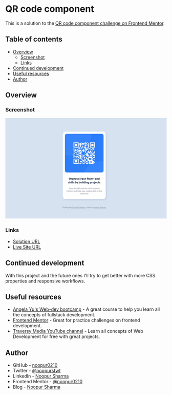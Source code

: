 # QR code component

This is a solution to the [QR code component challenge on Frontend Mentor](https://www.frontendmentor.io/challenges/qr-code-component-iux_sIO_H).
## Table of contents

- [Overview](#overview)
  - [Screenshot](#screenshot)
  - [Links](#links)
- [Continued development](#continued-development)
- [Useful resources](#useful-resources)
- [Author](#author)


## Overview

### Screenshot

![](images/screenshot.jpg)


### Links

- [Solution URL](https://github.com/noopur0210/qr-code-component)
- [Live Site URL](https://noopur0210.github.io/qr-code-component/)

## Continued development

With this project and the future ones I'll try to get better with more CSS properties and responsive workflows.

## Useful resources

- [Angela Yu's Web-dev bootcamp](https://www.udemy.com/course/the-complete-web-development-bootcamp/) - A great course to help you learn all the concepts of fullstack development.
- [Frontend Mentor](https://www.frontendmentor.io/) - Great for practice challenges on frontend development.
 - [Traversy Media YouTube channel](https://www.youtube.com/c/TraversyMedia) - Learn all concepts of Web Development for free with great projects.

## Author

- GitHub - [noopur0210](https://github.com/noopur0210)
- Twitter - [@noopurstwt](https://twitter.com/noopurstwt)
- LinkedIn - [Noopur Sharma](https://www.linkedin.com/in/noopur-sharma/)
- Frontend Mentor - [@noopur0210](https://www.frontendmentor.io/profile/noopur0210)
- Blog - [Noopur Sharma](https://dev.to/noopur0210)

